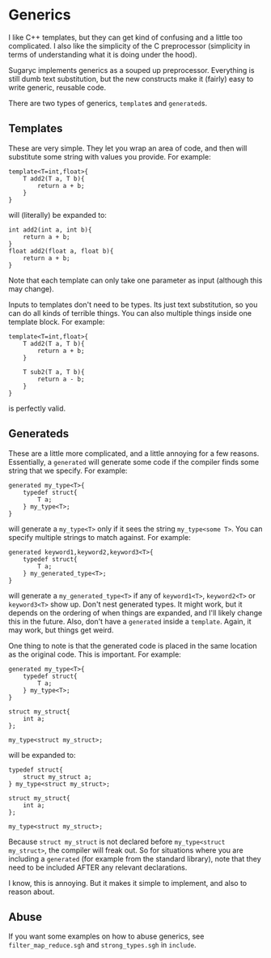# Generics

I like C++ templates, but they can get kind of confusing and a little too complicated. I also like the simplicity of the C preprocessor (simplicity in terms of understanding what it is doing under the hood).

Sugaryc implements generics as a souped up preprocessor. Everything is still dumb text substitution, but the new constructs make it (fairly) easy to write generic, reusable code.

There are two types of generics, `template`s and `generated`s. 

## Templates

These are very simple. They let you wrap an area of code, and then will substitute some string with values you provide. For example:

```
template<T=int,float>{
    T add2(T a, T b){
        return a + b;
    }
}
```

will (literally) be expanded to:
```
int add2(int a, int b){
    return a + b;
}
float add2(float a, float b){
    return a + b;
}
```

Note that each template can only take one parameter as input (although this may change). 

Inputs to templates don't need to be types. Its just text substitution, so you can do all kinds of terrible things. You can also multiple things inside one template block. For example:
```
template<T=int,float>{
    T add2(T a, T b){
        return a + b;
    }

    T sub2(T a, T b){
        return a - b;
    }
}
```
is perfectly valid.

## Generateds

These are a little more complicated, and a little annoying for a few reasons. Essentially, a `generated` will generate some code if the compiler finds some string that we specify. For example:
```
generated my_type<T>{
    typedef struct{
        T a;
    } my_type<T>;
}
```
will generate a `my_type<T>` only if it sees the string `my_type<some T>`. You can specify multiple strings to match against. For example:
```
generated keyword1,keyword2,keyword3<T>{
    typedef struct{
        T a;
    } my_generated_type<T>;
}
```
will generate a `my_generated_type<T>` if any of `keyword1<T>`, `keyword2<T>` or `keyword3<T>` show up. Don't nest generated types. It might work, but it depends on the ordering of when things are expanded, and I'll likely change this in the future. Also, don't have a `generated` inside a `template`. Again, it may work, but things get weird.

One thing to note is that the generated code is placed in the same location as the original code. This is important. For example:

```
generated my_type<T>{
    typedef struct{
        T a;
    } my_type<T>;
}

struct my_struct{
    int a;
};

my_type<struct my_struct>;
```

will be expanded to:
```
typedef struct{
    struct my_struct a;
} my_type<struct my_struct>;

struct my_struct{
    int a;
};

my_type<struct my_struct>;
```

Because `struct my_struct` is not declared before `my_type<struct my_struct>`, the compiler will freak out. So for situations where you are including a `generated` (for example from the standard library), note that they need to be included AFTER any relevant declarations.

I know, this is annoying. But it makes it simple to implement, and also to reason about.

## Abuse

If you want some examples on how to abuse generics, see `filter_map_reduce.sgh` and `strong_types.sgh` in `include`.